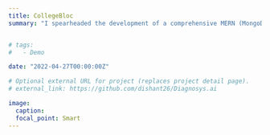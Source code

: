 ```yaml
---
title: CollegeBloc
summary: "I spearheaded the development of a comprehensive MERN (MongoDB, Express.js, React, Node.js) application, showcasing my proficiency across the full stack of web development technologies. Furthermore, I integrated cutting-edge blockchain and Ethereum smart contracts into the system, elevating the security and transparency of certificate management and access control mechanisms. This integration not only ensured the immutability of records but also provided enhanced authentication and authorization features. Additionally, I leveraged the InterPlanetary File System (IPFS) to implement decentralized identity solutions and facilitate secure document storage and retrieval processes. By embracing emerging technologies like blockchain and IPFS, I aimed to create robust, scalable, and decentralized systems that prioritize data integrity and privacy while offering seamless user experiences."


# tags:
#   - Demo

date: "2022-04-27T00:00:00Z"

# Optional external URL for project (replaces project detail page).
# external_link: https://github.com/dishant26/Diagnosys.ai

image:
  caption:
  focal_point: Smart
---
```

